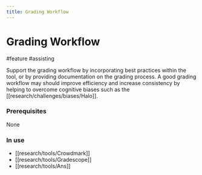 ```yaml
---
title: Grading Workflow
---
```


# Grading Workflow

#feature #assisting

Support the grading workflow by incorporating best practices within the tool, or by providing documentation on the grading process. A good grading workflow may should improve efficiency and increase consistency by helping to overcome cognitive biases such as the [[research/challenges/biases/Halo]].

### Prerequisites

None

### In use

- [[research/tools/Crowdmark]]
- [[research/tools/Gradescope]]
- [[research/tools/Ans]]
